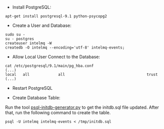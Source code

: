 * Install PostgreSQL:
```
apt-get install postgresql-9.1 python-psycopg2
```

* Create a User and Database:
```
sudo su - 
su - postgres
createuser intelmq -W
createdb -O intelmq --encoding='utf-8' intelmq-events;
```

* Allow Local User Connect to the Database:
```
cat /etc/postgresql/9.1/main/pg_hba.conf
(...)
local   all             all                                     trust
(...)
```

* Restart PostgreSQL

* Create Database Table:

Run the tool [psql-initdb-generator.py](https://github.com/certtools/intelmq/blob/master/intelmq/bots/outputs/postgresql/psql-initdb-generator.py) to get the initdb.sql file updated. After that, run the following command to create the table.
```
psql -U intelmq intelmq-events < /tmp/initdb.sql
```
